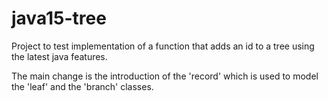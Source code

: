 # java15-tree

Project to test implementation of a function that adds an id to a tree using the latest java features.

The main change is the introduction of the 'record' which is used to model the 'leaf' and the 'branch' classes.
